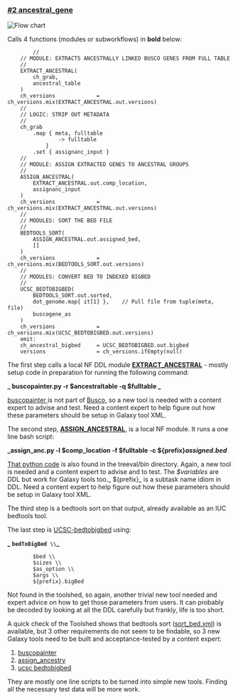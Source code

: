 ### [#2 ancestral_gene](https://github.com/sanger-tol/treeval/blob/dev/subworkflows/local/ancestral_gene.nf)

![Flow chart](https://raw.githubusercontent.com/sanger-tol/treeval/dev/docs/images/v1-1-0/treeval_1_1_0_ancestral_gene.png)

Calls 4 functions (modules or subworkflows) in **bold** below:


```
        //
    // MODULE: EXTRACTS ANCESTRALLY LINKED BUSCO GENES FROM FULL TABLE
    //
    EXTRACT_ANCESTRAL(
        ch_grab,
        ancestral_table
    )
    ch_versions             = ch_versions.mix(EXTRACT_ANCESTRAL.out.versions)
    //
    // LOGIC: STRIP OUT METADATA
    //
    ch_grab
        .map { meta, fulltable
                -> fulltable
            }
        .set { assignanc_input }
    //
    // MODULE: ASSIGN EXTRACTED GENES TO ANCESTRAL GROUPS
    //
    ASSIGN_ANCESTRAL(
        EXTRACT_ANCESTRAL.out.comp_location,
        assignanc_input
    )
    ch_versions             = ch_versions.mix(EXTRACT_ANCESTRAL.out.versions)
    //
    // MODULES: SORT THE BED FILE
    //
    BEDTOOLS_SORT(
        ASSIGN_ANCESTRAL.out.assigned_bed,
        []
    )
    ch_versions             = ch_versions.mix(BEDTOOLS_SORT.out.versions)
    //
    // MODULES: CONVERT BED TO INDEXED BIGBED
    //
    UCSC_BEDTOBIGBED(
        BEDTOOLS_SORT.out.sorted,
        dot_genome.map{ it[1] },    // Pull file from tuple(meta, file)
        buscogene_as
    )
    ch_versions             = ch_versions.mix(UCSC_BEDTOBIGBED.out.versions)
    emit:
    ch_ancestral_bigbed     = UCSC_BEDTOBIGBED.out.bigbed
    versions                = ch_versions.ifEmpty(null)
```


The first step calls a local NF DDL module **[EXTRACT_ANCESTRAL](https://github.com/sanger-tol/treeval/blob/dev/modules/local/extract_ancestral.nf)** - mostly setup code in preparation for running the following command:

**_     buscopainter.py -r $ancestraltable -q $fulltable _**

[buscopainter ](https://github.com/charlottewright/buscopainter)is not part of [Busco,](https://toolshed.g2.bx.psu.edu/repository?repository_id=99f4c45aebf38997&changeset_revision=2a5b8b9936bf) so a new tool is needed with a content expert to advise and test. Need a content expert to help figure out how these parameters should be setup in Galaxy tool XML.

The second step, **[ASSIGN_ANCESTRAL](https://github.com/sanger-tol/treeval/blob/dev/modules/local/assign_ancestral.nf)**, is a local NF module. It runs a one line bash script:

**_assign_anc.py -l $comp_location -f $fulltable -c ${prefix}_assigned.bed_**

[That python code](https://github.com/sanger-tol/treeval/blob/f8e4b3bbbd75be6fa7ea6788337664d2533cdbdb/bin/assign_anc.py) is also found in the treeval/bin directory. Again, a new tool is needed and a content expert to advise and to test. The _$variables_ are DDL but work for Galaxy tools too._ ${prefix}_ is a subtask name idiom in DDL. Need a content expert to help figure out how these parameters should be setup in Galaxy tool XML.

The third step is a bedtools sort on that output, already available as an IUC bedtools tool.

The last step is [UCSC-bedtobigbed](https://open.bioqueue.org/home/knowledge/showKnowledge/sig/ucsc-bedtobigbed) using:

**_ `bedToBigBed \\`_**


```
        $bed \\
        $sizes \\
        $as_option \\
        $args \\
        ${prefix}.bigBed
```


Not found in the toolshed, so again, another trivial new tool needed and expert advice on how to get those parameters from users. It can probably be decoded by looking at all the DDL carefully but frankly, life is too short.

A quick check of the Toolshed shows that bedtools sort ([sort_bed.xml](https://toolshed.g2.bx.psu.edu/repository/browse_repository?id=8d84903cc667dbe7#)) is available, but 3 other requirements do not seem to be findable, so 3 new Galaxy tools need to be built and acceptance-tested by a content expert:



1. [buscopainter ](https://github.com/charlottewright/buscopainter)
2. [assign_ancestry](https://github.com/sanger-tol/treeval/blob/f8e4b3bbbd75be6fa7ea6788337664d2533cdbdb/bin/assign_anc.py)
3. [ucsc bedtobigbed](http://UCSC-bedtobigbed)

They are mostly one line scripts to be turned into simple new tools. Finding all the necessary test data will be more work.

